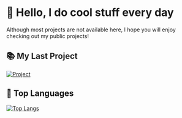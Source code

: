 # 👋 Hello, I do cool stuff every day
Although most projects are not available here, I hope you will enjoy checking out my public projects!
## 📚 My Last Project
[![Project](https://github-readme-stats.vercel.app/api/pin/?username=Nekiwo&repo=PlantEvolution2&theme=radical)](#)
## 📘 Top Languages
[![Top Langs](https://github-readme-stats.vercel.app/api/top-langs/?username=nekiwo&theme=radical)](#)
